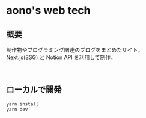 # aono's web tech

## 概要
制作物やプログラミング関連のブログをまとめたサイト。  
Next.js(SSG) と Notion API を利用して制作。  

<br>

## ローカルで開発
```    
yarn install
yarn dev
```